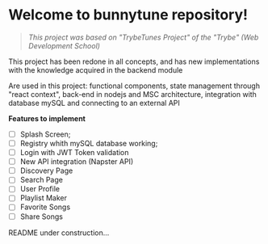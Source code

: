 # Welcome to bunnytune repository!


> _This project was based on "TrybeTunes Project" of the "Trybe" (Web Development School)_

This project has been redone in all concepts, and has new implementations with the knowledge acquired in the backend module

Are used in this project: functional components, state management through "react context", back-end in nodejs and MSC architecture, integration with database
mySQL and connecting to an external API

**Features to implement**

- [ ] Splash Screen;
- [ ] Registry whith mySQL database working;
- [ ] Login with JWT Token validation
- [ ] New API integration (Napster API)
- [ ] Discovery Page
- [ ] Search Page
- [ ] User Profile
- [ ] Playlist Maker
- [ ] Favorite Songs
- [ ] Share Songs

README under construction...